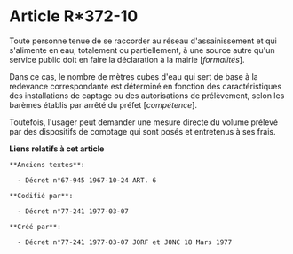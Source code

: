# Article R*372-10

Toute personne tenue de se raccorder au réseau d'assainissement et qui s'alimente en eau, totalement ou partiellement, à une
source autre qu'un service public doit en faire la déclaration à la mairie [*formalités*].

Dans ce cas, le nombre de mètres cubes d'eau qui sert de base à la redevance correspondante est déterminé en fonction des
caractéristiques des installations de captage ou des autorisations de prélèvement, selon les barèmes établis par arrêté du
préfet [*compétence*].

Toutefois, l'usager peut demander une mesure directe du volume prélevé par des dispositifs de comptage qui sont posés et
entretenus à ses frais.

**Liens relatifs à cet article**

	**Anciens textes**:

	  - Décret n°67-945 1967-10-24 ART. 6

	**Codifié par**:

	  - Décret n°77-241 1977-03-07

	**Créé par**:

	  - Décret n°77-241 1977-03-07 JORF et JONC 18 Mars 1977
